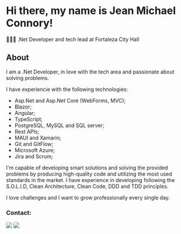 # Hi there, my name is Jean Michael Connory!

👨🏻‍💻 .Net Developer and tech lead at Fortaleza City Hall

## About
I am a .Net Developer, in love with the tech area and passionate about solving problems.

I have experiencie with the following technologies:
- Asp.Net and Asp.Net Core (WebForms, MVC);
- Blazor;
- Angular;
- TypeScript;
- PostgreSQL, MySQL and SQL server;
- Rest APIs;
- MAUI and Xamarin;
- Git and GitFlow;
- Microsoft Azure;
- Jira and Scrum;

I'm capable of developing smart solutions and solving the provided problems by producing high-quality code and utilizing the most used standards in the market.
I have experience in developing following the S.O.L.I.D, Clean Architecture, Clean Code, DDD and TDD principles.

I love challenges and I want to grow professionally every single day.

### Contact:
<div> 
  <a href="https://www.linkedin.com/in/jean-connory-66182121/" target="_blank"><img src="https://img.shields.io/badge/-LinkedIn-%230077B5?style=for-the-badge&logo=linkedin&logoColor=white" target="_blank"></a>
  <a href = "mailto:michaelrhcp@gmail.com"><img src="https://img.shields.io/badge/-Gmail-%23333?style=for-the-badge&logo=gmail&logoColor=white" target="_blank"></a>
 </div>
 <br> <br>
<div>
